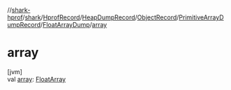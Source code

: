 //[shark-hprof](../../../../../../../index.md)/[shark](../../../../../index.md)/[HprofRecord](../../../../index.md)/[HeapDumpRecord](../../../index.md)/[ObjectRecord](../../index.md)/[PrimitiveArrayDumpRecord](../index.md)/[FloatArrayDump](index.md)/[array](array.md)

# array

[jvm]\
val [array](array.md): [FloatArray](https://kotlinlang.org/api/latest/jvm/stdlib/kotlin/-float-array/index.html)
